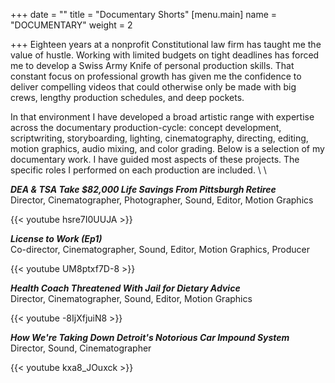 +++
date = ""
title = "Documentary Shorts"
[menu.main]
name = "DOCUMENTARY"
weight = 2

+++
Eighteen years at a nonprofit Constitutional law firm has taught me the value of hustle. Working with limited budgets on tight deadlines has forced me to develop a Swiss Army Knife of personal production skills. That constant focus on professional growth has given me the confidence to deliver compelling videos that could otherwise only be made with big crews, lengthy production schedules, and deep pockets.

In that environment I have developed a broad artistic range with expertise across the documentary production-cycle: concept development, scriptwriting, storyboarding, lighting, cinematography, directing, editing, motion graphics, audio mixing, and color grading. Below is a selection of my documentary work. I have guided most aspects of these projects. The specific roles I performed on each production are included.
\ \

**_DEA & TSA Take $82,000 Life Savings From Pittsburgh Retiree_**  
Director, Cinematographer, Photographer, Sound, Editor, Motion Graphics

{{< youtube hsre7I0UUJA >}}
 

**_License to Work (Ep1)_**  
Co-director, Cinematographer, Sound, Editor, Motion Graphics, Producer

{{< youtube UM8ptxf7D-8 >}}
 

**_Health Coach Threatened With Jail for Dietary Advice_**  
Director, Cinematographer, Sound, Editor, Motion Graphics

{{< youtube -8IjXfjuiN8 >}}
 

**_How We're Taking Down Detroit's Notorious Car Impound System_**  
Director, Sound, Cinematographer

{{< youtube kxa8_JOuxck >}}